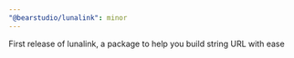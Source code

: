 ```yaml
---
"@bearstudio/lunalink": minor
---
```


First release of lunalink, a package to help you build string URL with ease
